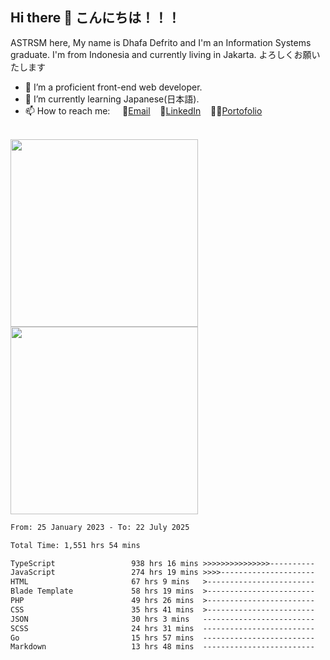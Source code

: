 ## Hi there 👋 こんにちは！！！
ASTRSM here, My name is Dhafa Defrito and I'm an Information Systems graduate. I'm from Indonesia and currently living in Jakarta. よろしくお願いたします

- 🔭 I’m a proficient front-end web developer.
- 🌱 I’m currently learning Japanese(日本語).
- 📫 How to reach me: &nbsp;&nbsp;&nbsp;&nbsp;📧[Email](ddefrito@gmail.com)&nbsp;&nbsp;&nbsp;&nbsp;💼[LinkedIn](https://www.linkedin.com/in/dhafad)&nbsp;&nbsp;&nbsp;&nbsp;👨‍🎨[Portofolio](https://ddefrito.vercel.app/)

<br>

<div align="left">
  <img src="https://media1.tenor.com/m/F96DSPtSiSgAAAAd/isekaijoucho-kamitsubaki.gif" height="300" />
	<a href="https://last.fm/user/nerumaeni"><img src="https://lastfm-recently-played.vercel.app/api?user=nerumaeni&count=5" height="300" /></a>
</div=

<!--START_SECTION:waka-->

```txt
From: 25 January 2023 - To: 22 July 2025

Total Time: 1,551 hrs 54 mins

TypeScript                 938 hrs 16 mins >>>>>>>>>>>>>>>----------   60.46 %
JavaScript                 274 hrs 19 mins >>>>---------------------   17.68 %
HTML                       67 hrs 9 mins   >------------------------   04.33 %
Blade Template             58 hrs 19 mins  >------------------------   03.76 %
PHP                        49 hrs 26 mins  >------------------------   03.19 %
CSS                        35 hrs 41 mins  >------------------------   02.30 %
JSON                       30 hrs 3 mins   -------------------------   01.94 %
SCSS                       24 hrs 31 mins  -------------------------   01.58 %
Go                         15 hrs 57 mins  -------------------------   01.03 %
Markdown                   13 hrs 48 mins  -------------------------   00.89 %
```

<!--END_SECTION:waka-->

